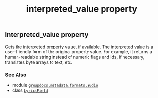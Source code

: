 ﻿---
title: interpreted_value property
second_title: GroupDocs.Metadata for Python via .NET API References
description: 
type: docs
url: /python-net/groupdocs.metadata.formats.audio/lyricsfield/interpreted_value/
is_root: false
weight: 60
---

## interpreted_value property


Gets the interpreted property value, if available.
The interpreted value is a user-friendly form of the original property value. 
For example, it returns a human-readable string instead of numeric flags and ids, 
if necessary, translates byte arrays to text, etc.

### See Also
* module [`groupdocs.metadata.formats.audio`](../../)
* class [`LyricsField`](/metadata/python-net/groupdocs.metadata.formats.audio/lyricsfield)
